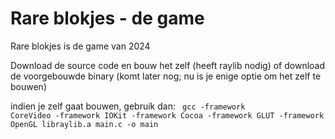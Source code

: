# Rare blokjes - de game

Rare blokjes is de game van 2024

Download de source code en bouw het zelf (heeft raylib nodig) of download de voorgebouwde binary (komt later nog; nu is je enige optie om het zelf te bouwen)

indien je zelf gaat bouwen, gebruik dan: <code> gcc -framework CoreVideo -framework IOKit -framework Cocoa -framework GLUT -framework OpenGL libraylib.a main.c -o main </code>
